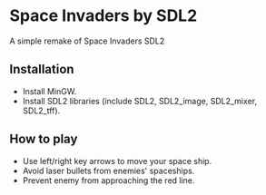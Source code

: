 # Space Invaders by SDL2

A simple remake of Space Invaders SDL2

## **Installation**

- Install MinGW.
- Install SDL2 libraries (include SDL2, SDL2_image, SDL2_mixer, SDL2_tff).

## **How to play**

- Use left/right key arrows to move your space ship.
- Avoid laser bullets from enemies' spaceships.
- Prevent enemy from approaching the red line.

